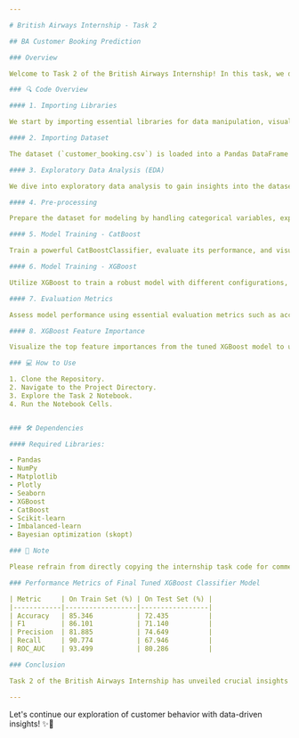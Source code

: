 ```yaml
---

# British Airways Internship - Task 2

## BA Customer Booking Prediction

### Overview

Welcome to Task 2 of the British Airways Internship! In this task, we delve into the fascinating world of predictive modeling to understand customer booking behavior. By leveraging advanced machine learning techniques, we aim to uncover the key factors influencing booking decisions, empowering British Airways to tailor its services and offerings effectively.

### 🔍 Code Overview

#### 1. Importing Libraries

We start by importing essential libraries for data manipulation, visualization, and machine learning.

#### 2. Importing Dataset

The dataset (`customer_booking.csv`) is loaded into a Pandas DataFrame for comprehensive analysis.

#### 3. Exploratory Data Analysis (EDA)

We dive into exploratory data analysis to gain insights into the dataset, visualize key features, and understand their distributions.

#### 4. Pre-processing

Prepare the dataset for modeling by handling categorical variables, exploring unique values, and splitting the data into training and testing sets.

#### 5. Model Training - CatBoost

Train a powerful CatBoostClassifier, evaluate its performance, and visualize key metrics and confusion matrices.

#### 6. Model Training - XGBoost

Utilize XGBoost to train a robust model with different configurations, including default settings, validation sets, and hyperparameter tuning.

#### 7. Evaluation Metrics

Assess model performance using essential evaluation metrics such as accuracy, F1 score, precision, recall, and ROC-AUC.

#### 8. XGBoost Feature Importance

Visualize the top feature importances from the tuned XGBoost model to understand the most influential factors.

### 💻 How to Use

1. Clone the Repository.
2. Navigate to the Project Directory.
3. Explore the Task 2 Notebook.
4. Run the Notebook Cells.


### 🛠️ Dependencies

#### Required Libraries:

- Pandas
- NumPy
- Matplotlib
- Plotly
- Seaborn
- XGBoost
- CatBoost
- Scikit-learn
- Imbalanced-learn
- Bayesian optimization (skopt)

### 📝 Note

Please refrain from directly copying the internship task code for commercial purposes. This repository is for educational purposes only. Use the code wisely and responsibly, and strive to understand the concepts and methodologies behind the analysis.

### Performance Metrics of Final Tuned XGBoost Classifier Model

| Metric     | On Train Set (%) | On Test Set (%) |
|------------|------------------|-----------------|
| Accuracy   | 85.346           | 72.435          |
| F1         | 86.101           | 71.140          |
| Precision  | 81.885           | 74.649          |
| Recall     | 90.774           | 67.946          |
| ROC_AUC    | 93.499           | 80.286          |

### Conclusion

Task 2 of the British Airways Internship has unveiled crucial insights into customer booking behavior. Leveraging advanced machine learning techniques, we've identified key factors influencing booking decisions. Our tuned XGBoost model demonstrates high accuracy and precision, equipping British Airways with valuable predictive capabilities.

---
```


Let's continue our exploration of customer behavior with data-driven insights! ✨🚀
